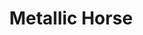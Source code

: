 ---
layout: piece
collection_: beading
title: Metallic Horse
image: metallic-horse.jpg
media: Beads, fabric, thread, found object
dimensions: 15" x 17" framed
description: Peyote stitch beading with quilted fabric with beige matt and 2 inch deep shadow box maple frame.
price: $500
create_date: 2014
---
